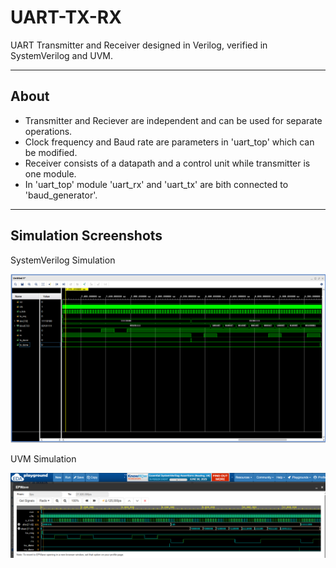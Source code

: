 # UART-TX-RX
UART Transmitter and Receiver designed in Verilog, verified in SystemVerilog and UVM.

---
## About
- Transmitter and Reciever are independent and can be used for separate operations.
- Clock frequency and Baud rate are parameters in 'uart_top' which can be modified.
- Receiver consists of a datapath and a control unit while transmitter is one module.
- In 'uart_top' module 'uart_rx' and 'uart_tx' are bith connected to 'baud_generator'.
  
---
## Simulation Screenshots
SystemVerilog Simulation
<div align="center"> <img src="/uart_simulation_results/sv_tb_results/sv_vivado_waveforms.png"> </div>

UVM Simulation
<div align="center"> <img src="/uart_simulation_results/uvm_tb_results/uvm_eda_waveforms.png"> </div> 

